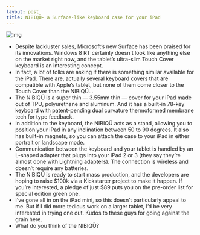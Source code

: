 ```yaml
---
layout: post
title: NIBIQÜ- a Surface-like keyboard case for your iPad
---
```

![img](http://media.idownloadblog.com/wp-content/uploads/2012/12/nibiqu-kickstarter.jpg)
* Despite lackluster sales, Microsoft’s new Surface has been praised for its innovations. Windows 8 RT certainly doesn’t look like anything else on the market right now, and the tablet’s ultra-slim Touch Cover keyboard is an interesting concept.
* In fact, a lot of folks are asking if there is something similar available for the iPad. There are, actually several keyboard covers that are compatible with Apple’s tablet, but none of them come closer to the Touch Cover than the NIBIQÜ…
* The NIBIQÜ is a super thin — 3.55mm thin — cover for your iPad made out of TPU, polyurethane and aluminum. And it has a built-in 78-key keyboard with patent-pending dual curvature thermoformed membrane tech for type feedback.
* In addition to the keyboard, the NIBIQÜ acts as a stand, allowing you to position your iPad in any inclination between 50 to 90 degrees. It also has built-in magnets, so you can attach the case to your iPad in either portrait or landscape mode.
* Communication between the keyboard and your tablet is handled by an L-shaped adapter that plugs into your iPad 2 or 3 (they say they’re almost done with Lightning adapters). The connection is wireless and doesn’t require any batteries.
* The NIBIQÜ is ready to start mass production, and the developers are hoping to raise $100k via a Kickstarter project to make it happen. If you’re interested, a pledge of just $89 puts you on the pre-order list for special edition green one.
* I’ve gone all in on the iPad mini, so this doesn’t particularly appeal to me. But if I did more tedious work on a larger tablet, I’d be very interested in trying one out. Kudos to these guys for going against the grain here.
* What do you think of the NIBIQÜ?

